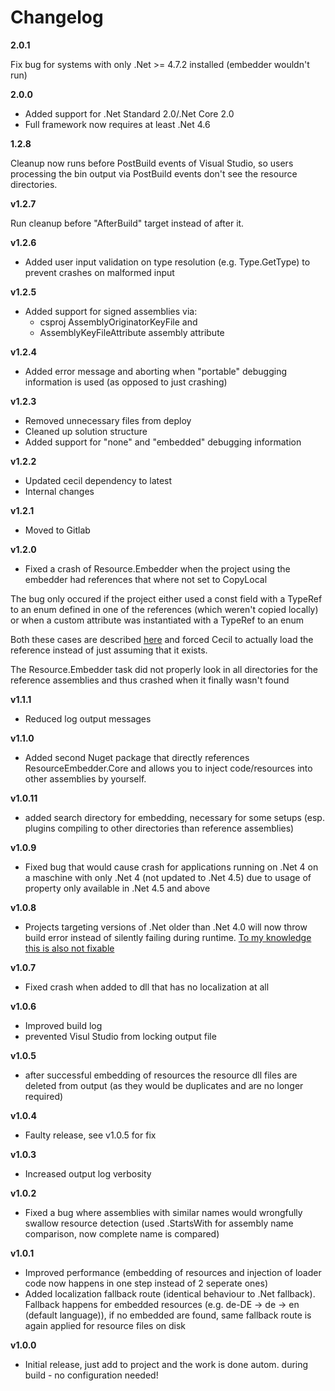 # Changelog

**2.0.1**

Fix bug for systems with only .Net >= 4.7.2 installed (embedder wouldn't run)

**2.0.0**

* Added support for .Net Standard 2.0/.Net Core 2.0
* Full framework now requires at least .Net 4.6

**1.2.8**

Cleanup now runs before PostBuild events of Visual Studio, so users processing the bin output via PostBuild events don't see the resource directories.

**v1.2.7**

Run cleanup before "AfterBuild" target instead of after it.

**v1.2.6**

* Added user input validation on type resolution (e.g. Type.GetType) to prevent crashes on malformed input

**v1.2.5**

* Added support for signed assemblies via:
  * csproj AssemblyOriginatorKeyFile and
  * AssemblyKeyFileAttribute assembly attribute

**v1.2.4**

* Added error message and aborting when "portable" debugging information is used (as opposed to just crashing)

**v1.2.3**

* Removed unnecessary files from deploy
* Cleaned up solution structure
* Added support for "none" and "embedded" debugging information

**v1.2.2**

* Updated cecil dependency to latest
* Internal changes

**v1.2.1**

* Moved to Gitlab

**v1.2.0**

* Fixed a crash of Resource.Embedder when the project using the embedder had references that where not set to CopyLocal

The bug only occured if the project either used a const field with a TypeRef to an enum defined in one of the references (which weren't copied locally) or when a custom attribute was instantiated with a TypeRef to an enum

Both these cases are described [here](https://github.com/jbevain/cecil/issues/236) and forced Cecil to actually load the reference instead of just assuming that it exists.

The Resource.Embedder task did not properly look in all directories for the reference assemblies and thus crashed when it finally wasn't found

**v1.1.1**

* Reduced log output messages

**v1.1.0**

* Added second Nuget package that directly references ResourceEmbedder.Core and allows you to inject code/resources into other assemblies by yourself.

**v1.0.11**

* added search directory for embedding, necessary for some setups (esp. plugins compiling to other directories than reference assemblies)

**v1.0.9**

* Fixed bug that would cause crash for applications running on .Net 4 on a maschine with only .Net 4 (not updated to .Net 4.5) due to usage of property only available in .Net 4.5 and above

**v1.0.8**

* Projects targeting versions of .Net older than .Net 4.0 will now throw build error instead of silently failing during runtime. [To my knowledge this is also not fixable](https://github.com/MarcStan/Resource.Embedder/issues/3)

**v1.0.7**

* Fixed crash when added to dll that has no localization at all

**v1.0.6**

* Improved build log
* prevented Visul Studio from locking output file

**v1.0.5**

* after successful embedding of resources the resource dll files are deleted from output (as they would be duplicates and are no longer required)

**v1.0.4**

* Faulty release, see v1.0.5 for fix

**v1.0.3**

* Increased output log verbosity

**v1.0.2**

* Fixed a bug where assemblies with similar names would wrongfully swallow resource detection (used .StartsWith for assembly name comparison, now complete name is compared)

**v1.0.1**

* Improved performance (embedding of resources and injection of loader code now happens in one step instead of 2 seperate ones)
* Added localization fallback route (identical behaviour to .Net fallback). Fallback happens for embedded resources (e.g. de-DE -> de -> en (default language)), if no embedded are found, same fallback route is again applied for resource files on disk

**v1.0.0** 

* Initial release, just add to project and the work is done autom. during build - no configuration needed!
